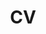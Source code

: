 ---
layout: cv
permalink: /cv/
title: CV
nav: true
nav_order: 2
cv_pdf: AkankshaSingh_CV.pdf # you can also use external links here
description: You can download the CV from pdf button.
toc:
  sidebar: left
---